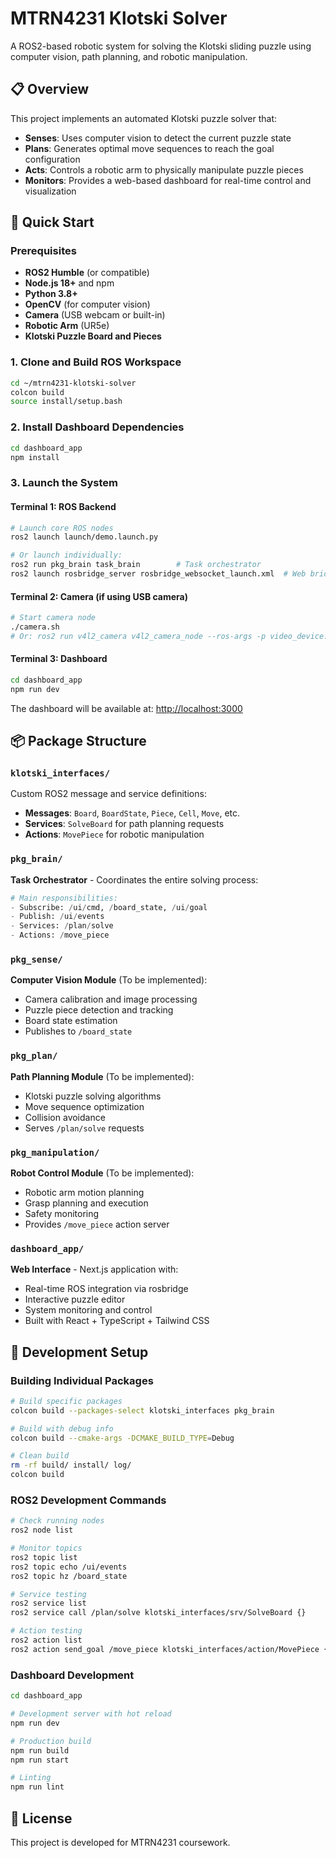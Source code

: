# MTRN4231 Klotski Solver

A ROS2-based robotic system for solving the Klotski sliding puzzle using computer vision, path planning, and robotic manipulation.

## 📋 Overview

This project implements an automated Klotski puzzle solver that:

- **Senses**: Uses computer vision to detect the current puzzle state
- **Plans**: Generates optimal move sequences to reach the goal configuration
- **Acts**: Controls a robotic arm to physically manipulate puzzle pieces
- **Monitors**: Provides a web-based dashboard for real-time control and visualization

## 🚀 Quick Start

### Prerequisites

- **ROS2 Humble** (or compatible)
- **Node.js 18+** and npm
- **Python 3.8+**
- **OpenCV** (for computer vision)
- **Camera** (USB webcam or built-in)
- **Robotic Arm** (UR5e)
- **Klotski Puzzle Board and Pieces**

### 1. Clone and Build ROS Workspace

```bash
cd ~/mtrn4231-klotski-solver
colcon build
source install/setup.bash
```

### 2. Install Dashboard Dependencies

```bash
cd dashboard_app
npm install
```

### 3. Launch the System

#### Terminal 1: ROS Backend

```bash
# Launch core ROS nodes
ros2 launch launch/demo.launch.py

# Or launch individually:
ros2 run pkg_brain task_brain        # Task orchestrator
ros2 launch rosbridge_server rosbridge_websocket_launch.xml  # Web bridge
```

#### Terminal 2: Camera (if using USB camera)

```bash
# Start camera node
./camera.sh
# Or: ros2 run v4l2_camera v4l2_camera_node --ros-args -p video_device:="/dev/video0"
```

#### Terminal 3: Dashboard

```bash
cd dashboard_app
npm run dev
```

The dashboard will be available at: <http://localhost:3000>

## 📦 Package Structure

### `klotski_interfaces/`

Custom ROS2 message and service definitions:

- **Messages**: `Board`, `BoardState`, `Piece`, `Cell`, `Move`, etc.
- **Services**: `SolveBoard` for path planning requests
- **Actions**: `MovePiece` for robotic manipulation

### `pkg_brain/`

**Task Orchestrator** - Coordinates the entire solving process:

```python
# Main responsibilities:
- Subscribe: /ui/cmd, /board_state, /ui/goal
- Publish: /ui/events
- Services: /plan/solve
- Actions: /move_piece
```

### `pkg_sense/`

**Computer Vision Module** (To be implemented):

- Camera calibration and image processing
- Puzzle piece detection and tracking
- Board state estimation
- Publishes to `/board_state`

### `pkg_plan/`

**Path Planning Module** (To be implemented):

- Klotski puzzle solving algorithms
- Move sequence optimization
- Collision avoidance
- Serves `/plan/solve` requests

### `pkg_manipulation/`

**Robot Control Module** (To be implemented):

- Robotic arm motion planning
- Grasp planning and execution
- Safety monitoring
- Provides `/move_piece` action server

### `dashboard_app/`

**Web Interface** - Next.js application with:

- Real-time ROS integration via rosbridge
- Interactive puzzle editor
- System monitoring and control
- Built with React + TypeScript + Tailwind CSS

## 🔧 Development Setup

### Building Individual Packages

```bash
# Build specific packages
colcon build --packages-select klotski_interfaces pkg_brain

# Build with debug info
colcon build --cmake-args -DCMAKE_BUILD_TYPE=Debug

# Clean build
rm -rf build/ install/ log/
colcon build
```

### ROS2 Development Commands

```bash
# Check running nodes
ros2 node list

# Monitor topics
ros2 topic list
ros2 topic echo /ui/events
ros2 topic hz /board_state

# Service testing
ros2 service list
ros2 service call /plan/solve klotski_interfaces/srv/SolveBoard {}

# Action testing
ros2 action list
ros2 action send_goal /move_piece klotski_interfaces/action/MovePiece {}
```

### Dashboard Development

```bash
cd dashboard_app

# Development server with hot reload
npm run dev

# Production build
npm run build
npm run start

# Linting
npm run lint
```

## 📄 License

This project is developed for MTRN4231 coursework.
